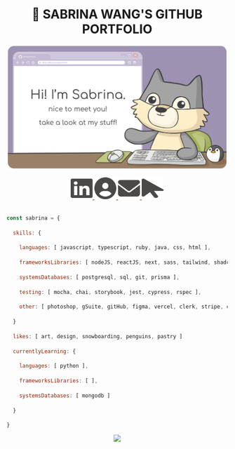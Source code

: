 <h1 style="text-align: center">🌸 SABRINA WANG'S GITHUB PORTFOLIO
</h1>

![banner image](./docs/banner.png)

<div align="center">
<a href="https://www.linkedin.com/in/sabrina-y-wang/">
    <img height="50px" width="50px" src="./docs/icon_linkedin.svg"/>
</a>
<a href="https://flowcv.com/resume/7vgjugqk7r">
    <img height="50px" width="50px" src="./docs/icon_resume.svg"/>
</a>
<a href="mailto:sabrina.ynw@gmail.com" target="_blank" rel="noopener noreferrer">
    <img height="50px" width="50px" src="./docs/icon_mail.svg" />
</a>
<a href="https://www.wryly.me/">
    <img height="50px" width="50px" src="./docs/icon_website.svg"/>
</a>
</div>

<br/>

```javascript
const sabrina = {

  skills: {

    languages: [ javascript, typescript, ruby, java, css, html ],

    frameworksLibraries: [ nodeJS, reactJS, next, sass, tailwind, shadcnUI, expressJS, jquery, rails ],

    systemsDatabases: [ postgresql, sql, git, prisma ],

    testing: [ mocha, chai, storybook, jest, cypress, rspec ],

    other: [ photoshop, gSuite, gitHub, figma, vercel, clerk, stripe, crisp, twilio ]

  }

  likes: [ art, design, snowboarding, penguins, pastry ]

  currentlyLearning: {

    languages: [ python ],

    frameworksLibraries: [ ],

    systemsDatabases: [ mongodb ]

  }

}
```
<div align="center">
    <img src="https://github-readme-stats.vercel.app/api/top-langs/?username=penguinboots&layout=compact"/>
</div>

